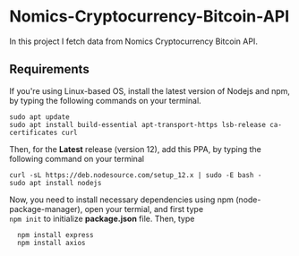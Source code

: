 # Nomics-Cryptocurrency-Bitcoin-API

In this project I fetch data from Nomics Cryptocurrency Bitcoin API.

## Requirements

If you're using Linux-based OS, install the latest version of Nodejs and npm, by typing the following commands on your terminal.

```
sudo apt update
sudo apt install build-essential apt-transport-https lsb-release ca-certificates curl

```
Then, for the **Latest** release (version 12), add this PPA, by typing the following command on your terminal

```
curl -sL https://deb.nodesource.com/setup_12.x | sudo -E bash -
sudo apt install nodejs

```
Now, you need to install necessary dependencies using npm (node-package-manager), open your termial, and first type <br>
`npm init` to initialize **package.json** file. Then, type <br>

```
  npm install express
  npm install axios
  
```
